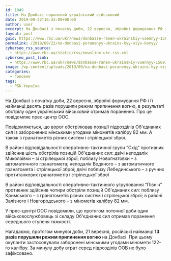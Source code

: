 ```yaml
---
id: 1849
title: На Донбасі поранений український військовий
date: 2019-09-22T16:43:09+00:00
author: user
excerpt: На Донбасі з початку доби, 22 вересня, збройні формування РФ і її найманці десять разів порушили режим припинення вогню, в результаті...
layout: post
guid: https://www.rbc.ua/ukr/news/donbasse-ranen-ukrainskiy-voennyy-1569170027.html
permalink: /2019/09/22/na-donbasi-poranenyy-ukrains-kyy-viys-kovyy/
cyberseo_rss_source:
  - https://www.rbc.ua/static/rss/newsline.ukr.rss.xml
cyberseo_post_link:
  - https://www.rbc.ua/ukr/news/donbasse-ranen-ukrainskiy-voennyy-1569170027.html
image: /wp-content/uploads/2019/09/na-donbasi-poranenyy-ukrains-kyy-viys-kovyy.jpg
categories:
  - Головне
tags:
  - РБК-Україна
---
```

На Донбасі з початку доби, 22 вересня, збройні формування РФ і її найманці десять разів порушили режим припинення вогню, в результаті обстрілу один український військовий отримав поранення. Про це повідомляє прес-центр ООС.

Повідомляється, що ворог обстрілював позиції підрозділів Об'єднаних сил із заборонених мінськими угодами мінометів калібру 82 мм. А також з гранатометів різних систем і стрілецької зброї.

В районі відповідальності оперативно-тактичної групи &#8220;Схід&#8221; противник здійснив шість обстрілів позицій Об'єднаних сил: двічі неподалік Миколаївки &#8211; зі стрілецької зброї; поблизу Новогнатовки &#8211; з автоматичного гранатомета; неподалік Водяного &#8211; з автоматичного гранатомета і стрілецької зброї; двічі поблизу Лебединського &#8211; з ручних протитанкових гранатометів і стрілецької зброї

В районі відповідальності оперативно-тактичного угруповання &#8220;Північ&#8221; противник здійснив чотири обстріли позицій Об'єднаних сил: поблизу Кримського &#8211; з гранатометів різних систем і стрілецької зброї; в районі Залізного і Новгородського &#8211; з мінометів калібру 82 мм.

У прес-центрі ООС повідомили, що протягом поточної доби один військовослужбовець зі складу Об'єднаних сил отримав поранення середнього ступеня тяжкості.

Нагадаємо, протягом минулої доби, 21 вересня, російські найманці **13 разів порушили режим припинення вогню** на Донбасі. При цьому окупанти застосовували заборонені мінськими угодами міномети 122-го калібру. За минулу добу втрат серед підрозділів ООВ не було зафіксовано.